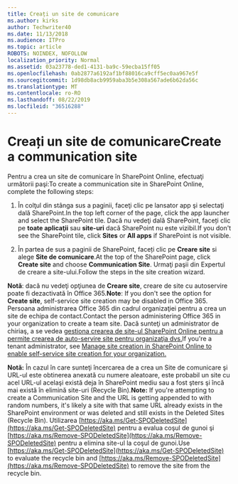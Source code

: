 ```yaml
---
title: Creați un site de comunicare
ms.author: kirks
author: Techwriter40
ms.date: 11/13/2018
ms.audience: ITPro
ms.topic: article
ROBOTS: NOINDEX, NOFOLLOW
localization_priority: Normal
ms.assetid: 03a23778-ded1-4131-ba9c-59ecba15ff05
ms.openlocfilehash: 0ab2877a6192af1bf88016ca9cff5ec0aa967e5f
ms.sourcegitcommit: 1d98db8acb9959aba3b5e308a567ade6b62da56c
ms.translationtype: MT
ms.contentlocale: ro-RO
ms.lasthandoff: 08/22/2019
ms.locfileid: "36516288"
---
```

# <a name="create-a-communication-site"></a><span data-ttu-id="a966d-102">Creați un site de comunicare</span><span class="sxs-lookup"><span data-stu-id="a966d-102">Create a communication site</span></span>

<span data-ttu-id="a966d-103">Pentru a crea un site de comunicare în SharePoint Online, efectuaţi următorii paşi:</span><span class="sxs-lookup"><span data-stu-id="a966d-103">To create a communication site in SharePoint Online, complete the following steps:</span></span> 
  
1. <span data-ttu-id="a966d-104">În colţul din stânga sus a paginii, faceţi clic pe lansator app şi selectaţi dală SharePoint.</span><span class="sxs-lookup"><span data-stu-id="a966d-104">In the top left corner of the page, click the app launcher and select the SharePoint tile.</span></span> <span data-ttu-id="a966d-105">Dacă nu vedeţi dală SharePoint, faceți clic pe **toate aplicaţii** sau **site-uri** dacă SharePoint nu este vizibil.</span><span class="sxs-lookup"><span data-stu-id="a966d-105">If you don't see the SharePoint tile, click **Sites** or **All apps** if SharePoint is not visible.</span></span> 
    
2. <span data-ttu-id="a966d-106">În partea de sus a paginii de SharePoint, faceți clic pe **Creare site** si alege **Site de comunicare**.</span><span class="sxs-lookup"><span data-stu-id="a966d-106">At the top of the SharePoint page, click **Create site** and choose **Communication Site**.</span></span> <span data-ttu-id="a966d-107">Urmaţi paşii din Expertul de creare a site-ului.</span><span class="sxs-lookup"><span data-stu-id="a966d-107">Follow the steps in the site creation wizard.</span></span> 
    
 <span data-ttu-id="a966d-108">**Notă**: dacă nu vedeţi opţiunea de **Creare site**, creare de site cu autoservire poate fi dezactivată în Office 365.</span><span class="sxs-lookup"><span data-stu-id="a966d-108">**Note**: If you don't see the option for **Create site**, self-service site creation may be disabled in Office 365.</span></span> <span data-ttu-id="a966d-109">Persoana administrarea Office 365 din cadrul organizaţiei pentru a crea un site de echipa de contact.</span><span class="sxs-lookup"><span data-stu-id="a966d-109">Contact the person administering Office 365 in your organization to create a team site.</span></span> <span data-ttu-id="a966d-110">Dacă sunteţi un administrator de chiriaş, a se vedea [gestiona crearea de site-ul SharePoint Online pentru a permite crearea de auto-servire site pentru organizaţia dvs.](https://go.microsoft.com/fwlink/?linkid=2018780)</span><span class="sxs-lookup"><span data-stu-id="a966d-110">If you're a tenant administrator, see [Manage site creation in SharePoint Online to enable self-service site creation for your organization.](https://go.microsoft.com/fwlink/?linkid=2018780)</span></span>
  
 <span data-ttu-id="a966d-111">**Notă:** În cazul în care sunteţi încercarea de a crea un Site de comunicare şi URL-ul este obtinerea anexată cu numere aleatoare, este probabil un site cu acel URL-ul acelaşi există deja în SharePoint mediu sau a fost şters şi încă mai există în elimină site-uri (Recycle Bin).</span><span class="sxs-lookup"><span data-stu-id="a966d-111">**Note:** If you're attempting to create a Communication Site and the URL is getting appended to with random numbers, it's likely a site with that same URL already exists in the SharePoint environment or was deleted and still exists in the Deleted Sites (Recycle Bin).</span></span> <span data-ttu-id="a966d-112">Utilizarea [https://aka.ms/Get-SPODeletedSite](https://aka.ms/Get-SPODeletedSite) pentru a evalua coşul de gunoi şi [https://aka.ms/Remove-SPODeletedSite](https://aka.ms/Remove-SPODeletedSite) pentru a elimina site-ul la coşul de gunoi.</span><span class="sxs-lookup"><span data-stu-id="a966d-112">Use [https://aka.ms/Get-SPODeletedSite](https://aka.ms/Get-SPODeletedSite) to evaluate the recycle bin and [https://aka.ms/Remove-SPODeletedSite](https://aka.ms/Remove-SPODeletedSite) to remove the site from the recycle bin.</span></span> 
  

